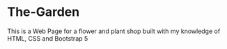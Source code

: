 # The-Garden
This is a Web Page for a flower and plant shop built with my knowledge of HTML, CSS and Bootstrap 5
